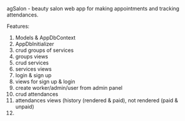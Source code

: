 agSalon - beauty salon web app for making appointments and tracking attendances.

Features:
1) Models & AppDbContext 
2) AppDbInitializer
3) crud groups of services
4) groups views 
5) crud services
6) services views
7) login & sign up
8) views for sign up & login
9) create worker/admin/user from admin panel
10) crud attendances
11) attendances views (history (rendered & paid), not rendered (paid & unpaid)
12) 